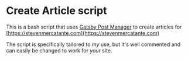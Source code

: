 # Create Article script

This is a bash script that uses [Gatsby Post Manager](https://github.com/steven-mercatante/gatsby-post-manager) to create articles for [https://stevenmercatante.com](https://stevenmercatante.com)

The script is specifically tailored to _my_ use, but it's well commented and can easily be changed to work for _your_ site.
